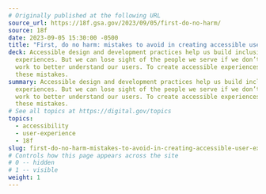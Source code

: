 ```yaml
---
# Originally published at the following URL
source_url: https://18f.gsa.gov/2023/09/05/first-do-no-harm/
source: 18f
date: 2023-09-05 15:30:00 -0500
title: "First, do no harm: mistakes to avoid in creating accessible user experiences"
deck: Accessible design and development practices help us build inclusive
  experiences. But we can lose sight of the people we serve if we don’t steadily
  work to better understand our users. To create accessible experiences, avoid
  these mistakes.
summary: Accessible design and development practices help us build inclusive
  experiences. But we can lose sight of the people we serve if we don’t steadily
  work to better understand our users. To create accessible experiences, avoid
  these mistakes.
# See all topics at https://digital.gov/topics
topics:
  - accessibility
  - user-experience
  - 18f
slug: first-do-no-harm-mistakes-to-avoid-in-creating-accessible-user-experiences
# Controls how this page appears across the site
# 0 -- hidden
# 1 -- visible
weight: 1
---
```

